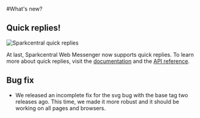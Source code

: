 #What's new?

## Quick replies!
![Sparkcentral quick replies](http://i.imgur.com/zpOXr1b.gif)

At last, Sparkcentral Web Messenger now supports quick replies. To learn more about quick replies, visit the [documentation](http://docs.smooch.io/javascript/#replies) and the [API reference](http://docs.smooch.io/rest/#action-buttons).

## Bug fix
- We released an incomplete fix for the svg bug with the base tag two releases ago. This time, we made it more robust and it should be working on all pages and browsers.
